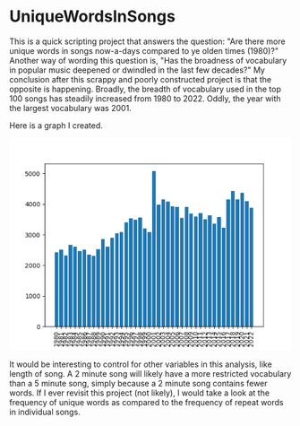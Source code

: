 # UniqueWordsInSongs
This is a quick scripting project that answers the question: "Are there more unique words in songs now-a-days compared to ye olden times (1980)?" Another way of wording this question is, "Has the broadness of vocabulary in popular music deepened or dwindled in the last few decades?"
My conclusion after this scrappy and poorly constructed project is that the opposite is happening. Broadly, the breadth of vocabulary used in the top 100 songs has steadily increased from 1980 to 2022. Oddly, the year with the largest vocabulary was 2001. 

Here is a graph I created. 

![Number of unique words in Billboard's top 100 songs of the year by year (1980-2022)](unique_words_by_year_data_vis.png)

It would be interesting to control for other variables in this analysis, like length of song. A 2 minute song will likely have a more restricted vocabulary than a 5 minute song, simply because a 2 minute song contains fewer words. If I ever revisit this project (not likely), I would take a look at the frequency of unique words as compared to the frequency of repeat words in individual songs.

